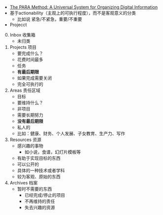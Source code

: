 - [The PARA Method: A Universal System for Organizing Digital Information](https://fortelabs.co/blog/para/)
- 基于actionability（主观上的可执行程度），而不是客观意义的分类
    - 比如说 紧急/不紧急，重要/不重要
- Projecct	

0) Inbox 收集箱
    - 未归类
2) Projects 项目
    - 要完成什么？
    - 花费时间最多
    - 任务
    - **有最后期限**
    - 如果完成需要关闭
    - 完全可执行的
3) Areas 责任区域
    - 目标
    - 要维持什么？
    - 非项目
    - 需要长期努力
    - **没有最后期限**
    - 私人的
    - 比如：健康、财务、个人发展、子女教育、生产力、写作
4) Resources 资源
    - 感兴趣的事物
        - 如小说，食谱，幻灯片模板等
    - 有助于实现目标的东西
    - 可以公开的
    - 具体的一种技术或者学科
    - 较为客观、原始的东西
5) Archives 档案
    - 暂时不需要的东西
        - 已经完成/停止的项目
        - 不再维持的责任
        - 失去兴趣的资源